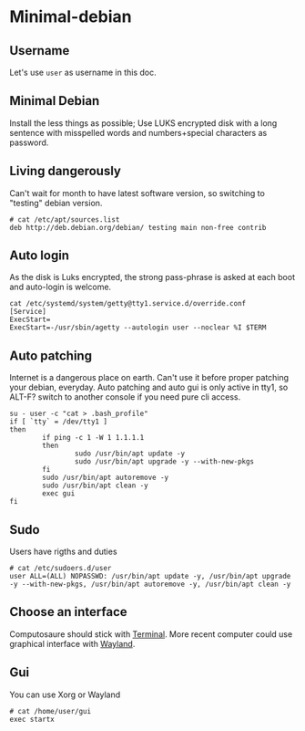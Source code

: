 # Minimal-debian

## Username
Let's use `user` as username in this doc.

## Minimal Debian
Install the less things as possible; Use LUKS encrypted disk with a long sentence with misspelled words and numbers+special characters as password.

## Living dangerously
Can't wait for month to have latest software version, so switching to "testing" debian version.
```
# cat /etc/apt/sources.list
deb http://deb.debian.org/debian/ testing main non-free contrib
```
## Auto login
As the disk is Luks encrypted, the strong pass-phrase is asked at each boot and auto-login is welcome.
```
cat /etc/systemd/system/getty@tty1.service.d/override.conf
[Service]
ExecStart=
ExecStart=-/usr/sbin/agetty --autologin user --noclear %I $TERM
```
## Auto patching
Internet is a dangerous place on earth. Can't use it before proper patching your debian, everyday. Auto patching and auto gui is only active in tty1, so ALT-F? switch to another console if you need pure cli access.
```
su - user -c "cat > .bash_profile"
if [ `tty` = /dev/tty1 ]
then
        if ping -c 1 -W 1 1.1.1.1
        then
                sudo /usr/bin/apt update -y
                sudo /usr/bin/apt upgrade -y --with-new-pkgs
        fi
        sudo /usr/bin/apt autoremove -y
        sudo /usr/bin/apt clean -y
        exec gui
fi
```
## Sudo
Users have rigths and duties
```
# cat /etc/sudoers.d/user
user ALL=(ALL) NOPASSWD: /usr/bin/apt update -y, /usr/bin/apt upgrade -y --with-new-pkgs, /usr/bin/apt autoremove -y, /usr/bin/apt clean -y
```
## Choose an interface
Computosaure should stick with [Terminal](Terminal.md).
More recent computer could use graphical interface with [Wayland](Wayland.md).
## Gui
You can use Xorg or Wayland
```
# cat /home/user/gui
exec startx
```
